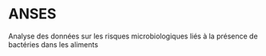 # ANSES
Analyse des données sur les risques microbiologiques liés à la présence de bactéries dans les aliments
